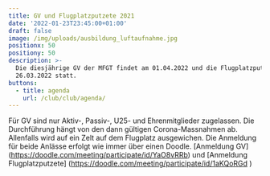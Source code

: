 ```yaml
---
title: GV und Flugplatzputzete 2021
date: '2022-01-23T23:45:00+01:00'
draft: false
image: /img/uploads/ausbildung_luftaufnahme.jpg
positionx: 50
positiony: 50
description: >-
  Die diesjährige GV der MFGT findet am 01.04.2022 und die Flugplatzputzete am
  26.03.2022 statt.
buttons:
  - title: agenda
    url: /club/club/agenda/
---
```

Für GV sind nur Aktiv-, Passiv-, U25- und Ehrenmitglieder zugelassen. Die Durchführung hängt von den dann gültigen Corona-Massnahmen ab. Allenfalls wird auf ein Zelt auf dem Flugplatz ausgewichen. 
Die Anmeldung für beide Anlässe erfolgt wie immer über einen Doodle.
[Anmeldung GV] (https://doodle.com/meeting/participate/id/YaO8vRRb) und [Anmeldung Flugplatzputzete] (https://doodle.com/meeting/participate/id/1aKQoRGd )
